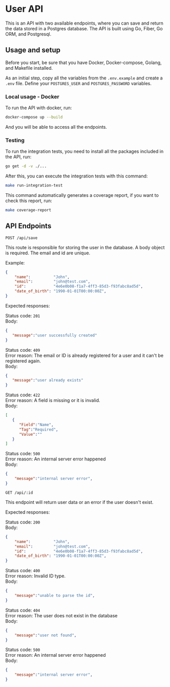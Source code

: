 # User API 
This is an API with two available endpoints, where you can save and return the data stored in a Postgres database. The API is built using Go, Fiber, Go ORM, and Postgresql.

## Usage and setup 
Before you start, be sure that you have Docker, Docker-compose, Golang, and Makefile installed.

As an initial step, copy all the variables from the `.env.example` and create a `.env` file. Define your `POSTGRES_USER` and `POSTGRES_PASSWORD` variables.

### Local usage - Docker
To run the API with docker, run: 

```bash
docker-compose up --build
```

And you will be able to access all the endpoints.

### Testing
To run the integration tests, you need to install all the packages included in the API, run:

```bash
go get -d -v ./...
```

After this, you can execute the integration tests with this command:
```bash
make run-integration-test
```

This command automatically generates a coverage report, if you want to check this report, run:
```bash
make coverage-report
```

## API Endpoints
`POST /api/save`

This route is responsible for storing the user in the database. 
A body object is required. The email and id are unique.

Example: 
```json
{
	"name":          "John", 
	"email":         "john@test.com",
	"id":            "4e6e0b08-f1a7-4ff3-85d3-f93fabc8ad5d",
	"date_of_birth": "1990-01-01T00:00:00Z",
}
```

Expected responses:

Status code: `201` <br>
Body: <br>
```json
{
   "message":"user successfully created"
}
```

Status code: `409` <br>
Error reason: The email or ID is already registered for a user and it can't be registered again. <br>
Body:
```json
{
   "message":"user already exists"
}
```

Status code: `422` <br>
Error reason: A field is missing or it is invalid. <br>
Body:
```json
[
   {
      "Field":"Name",
      "Tag":"Required",
      "Value":""
   }
]
```

Status code: `500` <br>
Error reason: An internal server error happened <br>
Body:
```json
{
	"message":"internal server error",
}
```


`GET /api/:id`

This endpoint will return user data or an error if the user doesn't exist.

Expected responses:

Status code: `200` <br>
Body:
```json
{
	"name":          "John", 
	"email":         "john@test.com",
	"id":            "4e6e0b08-f1a7-4ff3-85d3-f93fabc8ad5d",
	"date_of_birth": "1990-01-01T00:00:00Z",
}
```

Status code: `400` <br>
Error reason: Invalid ID type. <br>
Body:
```json
{
	"message":"unable to parse the id",
}
```

Status code: `404` <br>
Error reason: The user does not exist in the database <br>
Body:
```json
{
	"message":"user not found",
}
```

Status code: `500` <br>
Error reason: An internal server error happened <br>
Body:
```json
{
	"message":"internal server error",
}
```


